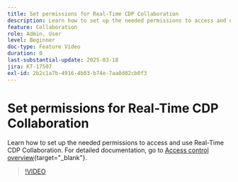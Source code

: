 ```yaml
---
title: Set permissions for Real-Time CDP Collaboration
description: Learn how to set up the needed permissions to access and use Real-Time CDP Collaboration
feature: Collaboration
role: Admin, User
level: Beginner
doc-type: Feature Video
duration: 0
last-substantial-update: 2025-03-18
jira: KT-17507
exl-id: 2b2c1a7b-4916-4b03-b74e-7aa0d02cb0f3
---
```

# Set permissions for Real-Time CDP Collaboration

Learn how to set up the needed permissions to access and use Real-Time CDP Collaboration. For detailed documentation, go to [Access control overview](https://experienceleague.adobe.com/en/docs/real-time-cdp-collaboration/using/permissions/overview){target="_blank"}.

>[!VIDEO](https://video.tv.adobe.com/v/3452216/?learn=on&enablevpops)

